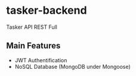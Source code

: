 # tasker-backend

Tasker API REST Full

## Main Features

- JWT Authentification
- NoSQL Database (MongoDB under Mongoose)
